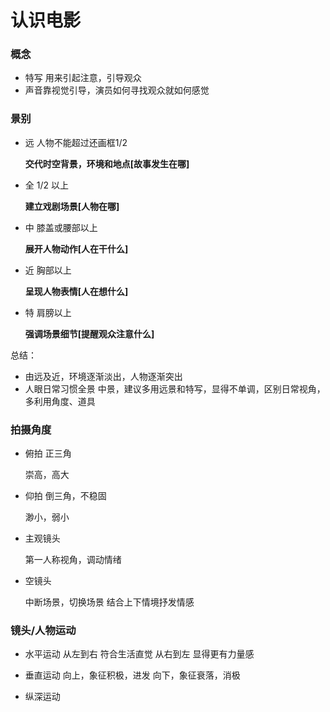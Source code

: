 # 认识电影

### 概念
- 特写 用来引起注意，引导观众
- 声音靠视觉引导，演员如何寻找观众就如何感觉

### 景别

- 远 人物不能超过还画框1/2

    **交代时空背景，环境和地点[故事发生在哪]**

- 全 1/2 以上

    **建立戏剧场景[人物在哪]**

- 中 膝盖或腰部以上

    **展开人物动作[人在干什么]**

- 近 胸部以上

    **呈现人物表情[人在想什么]**

- 特 肩膀以上

    **强调场景细节[提醒观众注意什么]**

总结：
 - 由远及近，环境逐渐淡出，人物逐渐突出
 - 人眼日常习惯全景 中景，建议多用远景和特写，显得不单调，区别日常视角，多利用角度、道具

### 拍摄角度

- 俯拍  正三角

    崇高，高大

- 仰拍  倒三角，不稳固

    渺小，弱小

- 主观镜头

    第一人称视角，调动情绪

- 空镜头

    中断场景，切换场景
    结合上下情境抒发情感

### 镜头/人物运动

- 水平运动
从左到右 符合生活直觉
从右到左 显得更有力量感

- 垂直运动
向上，象征积极，进发
向下，象征衰落，消极

- 纵深运动

